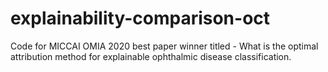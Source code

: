 # explainability-comparison-oct
Code for MICCAI OMIA 2020 best paper winner titled - What is the optimal attribution method for explainable ophthalmic disease classification. 
